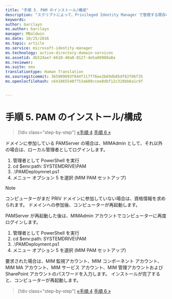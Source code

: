 ```yaml
---
title: "手順 5. PAM のインストール/構成"
description: "スクリプトによって、Privileged Identity Manager で管理する既存の ID または新規の ID を使用して CORP ドメインを準備する"
keywords: 
author: barclayn
ms.author: barclayn
manager: MBaldwin
ms.date: 10/25/2016
ms.topic: article
ms.service: microsoft-identity-manager
ms.technology: active-directory-domain-services
ms.assetid: 4b524ae7-6610-40a0-8127-de5a08988a8a
ms.reviewer: 
ms.suite: ems
translationtype: Human Translation
ms.sourcegitcommit: 365989693f844f117f76ee2b69db85df82f06f35
ms.openlocfilehash: c641865548f753a609ccee8dbf12c329bb6a1c9f


---
```

# <a name="step-5-installingconfiguring-pam"></a>手順 5. PAM のインストール/構成

>[!div class="step-by-step"]
[«手順 4](sp1-step4-configuring-sharepoint.md)
[手順 6 »](sp1-step6-setup-pam-trust.md)

ドメインに参加している PAMServer の場合は、MIMAdmin として、それ以外の場合は、ローカル管理者としてログインします。
1. 管理者として PowerShell を実行
2. cd $env:path: SYSTEMDRIVE\PAM
3. .\PAMDeploymnet.ps1
4. メニュー オプション 5 を選択 (MIM PAM セットアップ)

>[!NOTE]
>コンピューターがまだ PRIV ドメインに参加していない場合は、資格情報を求められます。 ドメインへの参加後、コンピューターが再起動します。

PAMServer が再起動した後は、MIMAdmin アカウントでコンピューターに再度ログインします。

1. 管理者として PowerShell を実行
2. cd $env:path: SYSTEMDRIVE\PAM
3. .\PAMDeployment.ps1
4. メニュー オプション 5 を選択 (MIM PAM セットアップ)

  要求された場合は、MIM 監視アカウント、MIM コンポーネント アカウント、MIM MA アカウント、MIM サービス アカウント、MIM 管理アカウントおよび SharePoint アカウントのパスワードを入力します。
  インストールが完了すると、コンピューターが再起動します。

>[!div class="step-by-step"]
[«手順 4](sp1-step4-configuring-sharepoint.md)
[手順 6 »](sp1-step6-setup-pam-trust.md)



<!--HONumber=Nov16_HO2-->


